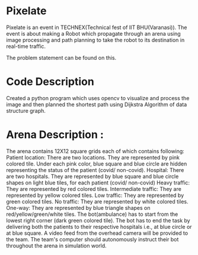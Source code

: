 # Pixelate
Pixelate is an event in TECHNEX(Technical fest of IIT BHU(Varanasi)). The event is about making a Robot which propagate through an arena using image processing and path planning to take the robot to its destination in real-time traffic.

The problem statement can be found on this.
 
# Code Description
 Created a python program which uses opencv to visualize and process the image and then planned the shortest path using Dijkstra Algorithm of data structure graph.

# Arena Description : 
The arena contains 12X12 square grids each of which contains following:
Patient location: There are two locations. They are represented by pink 
colored tile. Under each pink color, blue square and blue circle are hidden 
representing the status of the patient (covid/ non-covid).
Hospital: There are two hospitals. They are represented by blue square and 
blue circle shapes on light blue tiles, for each patient (covid/ non-covid)
Heavy traffic: They are represented by red colored tiles. 
Intermediate traffic: They are represented by yellow colored tiles.
Low traffic: They are represented by green colored tiles.
No traffic: They are represented by white colored tiles.
One-way: They are represented by blue triangle shapes on 
red/yellow/green/white tiles.
The bot(ambulance) has to start from the lowest right corner (dark green 
colored tile).
The bot has to end the task by delivering both the patients to their 
respective hospitals i.e., at blue circle or at blue square.
A video feed from the overhead camera will be provided to the team. The 
team's computer should autonomously instruct their bot throughout the 
arena in simulation world.
